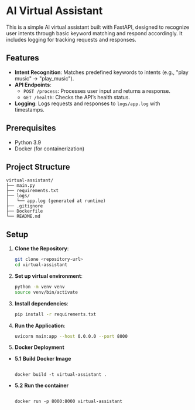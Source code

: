 # AI Virtual Assistant

This is a simple AI virtual assistant built with FastAPI, designed to recognize user intents through basic keyword matching and respond accordingly. It includes logging for tracking requests and responses.

## Features
- **Intent Recognition**: Matches predefined keywords to intents (e.g., "play music" → "play_music").
- **API Endpoints**: 
  - `POST /process`: Processes user input and returns a response.
  - `GET /health`: Checks the API’s health status.
- **Logging**: Logs requests and responses to `logs/app.log` with timestamps.

## Prerequisites
- Python 3.9
- Docker (for containerization)

## Project Structure
```
virtual-assistant/
├── main.py
├── requirements.txt
├── logs/
│   └── app.log (generated at runtime)
├── .gitignore
├── Dockerfile
└── README.md

```
## Setup
1. **Clone the Repository**:
   ```bash
   git clone <repository-url>
   cd virtual-assistant
   
2.  **Set up virtual environment**:
     ```bash
     python -m venv venv
     source venv/bin/activate

3. **Install dependencies**:
    ```bash
    pip install -r requirements.txt

   ```
4. **Run the Application**:
    ```bash
    uvicorn main:app --host 0.0.0.0 --port 8000

    ```
     
5. **Docker Deployment**
  - **5.1** **Build Docker Image**
    ```
    
    docker build -t virtual-assistant .
    ```
   - **5.2** **Run the container**
     ```
     
     docker run -p 8000:8000 virtual-assistant

     ```  

    
